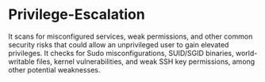 # Privilege-Escalation
It scans for misconfigured services, weak permissions, and other common security risks that could allow an unprivileged user to gain elevated privileges. It checks for Sudo misconfigurations, SUID/SGID binaries, world-writable files, kernel vulnerabilities, and weak SSH key permissions, among other potential weaknesses.
